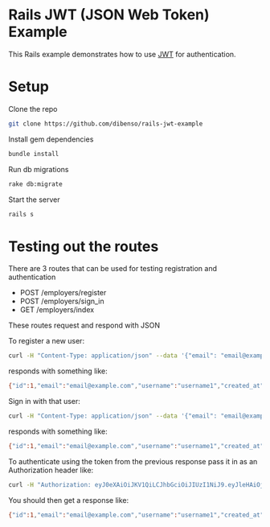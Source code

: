 # Rails JWT (JSON Web Token) Example

This Rails example demonstrates how to use [JWT](http://jwt.io/) for authentication.

# Setup

Clone the repo
```sh
git clone https://github.com/dibenso/rails-jwt-example
```

Install gem dependencies
```sh
bundle install
```

Run db migrations
```sh
rake db:migrate
```

Start the server
```sh
rails s
```

# Testing out the routes
There are 3 routes that can be used for testing registration and authentication
  - POST /employers/register
  - POST /employers/sign_in
  - GET /employers/index

These routes request and respond with JSON

To register a new user:
```sh
curl -H "Content-Type: application/json" --data '{"email": "email@example.com", "username": "username1", "password": "password123"}' 127.0.0.1:3000/employers/register
```

responds with something like:
```sh
{"id":1,"email":"email@example.com","username":"username1","created_at":"2015-11-03T17:35:55.670Z","updated_at":"2015-11-03T17:35:55.670Z","registration_token":"369455df-8660-4117-aeb9-c6e29d880b4c","token":"eyJ0eXAiOiJKV1QiLCJhbGciOiJIUzI1NiJ9.eyJleHAiOjE0NDY1ODY1NTUsImlkIjoxfQ.IjEhLJ07ONhRBfFaYnmcCoGjZmqCFHNtUBfLm0fKDTA"}
```

Sign in with that user:
```sh
curl -H "Content-Type: application/json" --data '{"email": "email@example.com", "password": "password123"}' 127.0.0.1:3000/employers/sign_in
```

responds with something like:
```sh
{"id":1,"email":"email@example.com","username":"username1","created_at":"2015-11-03T17:35:55.670Z","updated_at":"2015-11-03T17:35:55.670Z","registration_token":"369455df-8660-4117-aeb9-c6e29d880b4c","token":"eyJ0eXAiOiJKV1QiLCJhbGciOiJIUzI1NiJ9.eyJleHAiOjE0NDY1ODY2MzMsImlkIjoxfQ.KOsL1coYvQUdfVr1n3y85KEUnmB2T8jl2REBb3vFE84"}
```

To authenticate using the token from the previous response pass it in as an Authorization header like:
```sh
curl -H "Authorization: eyJ0eXAiOiJKV1QiLCJhbGciOiJIUzI1NiJ9.eyJleHAiOjE0NDY1ODY2MzMsImlkIjoxfQ.KOsL1coYvQUdfVr1n3y85KEUnmB2T8jl2REBb3vFE84" 127.0.0.1:3000/employers/index
```

You should then get a response like:
```sh
{"id":1,"email":"email@example.com","username":"username1","created_at":"2015-11-03T17:35:55.670Z","updated_at":"2015-11-03T17:35:55.670Z","registration_token":"369455df-8660-4117-aeb9-c6e29d880b4c"}
```
